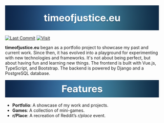 ![Title of the project](.github/images/title.png)

[![Last Commit](https://badgen.net/github/last-commit/timeofjustice/timeofjustice.eu)](https://timeofjustice.eu)
[![Visit](https://badgen.net/badge/visit%20now/timeofjustice.eu/blue)](https://timeofjustice.eu)

**timeofjustice.eu** began as a portfolio project to showcase my past and current work.
Since then, it has evolved into a playground for experimenting with new technologies and frameworks.
It's not about being perfect, but about having fun and learning new things.
The frontend is built with Vue.js, TypeScript, and Bootstrap.
The backend is powered by Django and a PostgreSQL database.

![Features of the project](.github/images/features.png)

- **Portfolio**: A showcase of my work and projects.
- **Games**: A collection of mini-games.
- **r/Place**: A recreation of Reddit’s *r/place* event.
